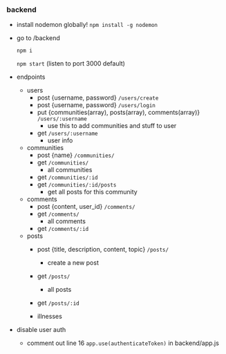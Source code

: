### backend
- install nodemon globally!
    `npm install -g nodemon` 
- go to /backend

    `npm i` 

    `npm start` (listen to port 3000 default)
    

- endpoints
  - users
    - post {username, password} `/users/create`
    - post {username, password} `/users/login`
    - put {communities(array), posts(array), comments(array)} `/users/:username`
      - use this to add communities and stuff to user
    - get `/users/:username`
      - user info
  - communities
    - post {name} `/communities/`
    - get `/communities/`
      - all communities
    - get `/communities/:id`
    - get `/communities/:id/posts`
      - get all posts for this community
  - comments
    - post {content, user_id} `/comments/`
    - get `/comments/`
      - all comments
    - get `/comments/:id`
  - posts
    - post {title, description, content, topic} `/posts/`
      - create a new post
    - get `/posts/`
      - all posts
    - get `/posts/:id`

    - illnesses


- disable user auth
  - comment out line 16 `app.use(authenticateToken)` in backend/app.js